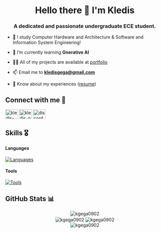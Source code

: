 <h1 align="center">Hello there 👾 I'm Kledis</h1>
<h3 align="center">A dedicated and passionate undergraduate ECE student.</h3>

- 📖 I study Computer Hardware and Architecture  &amp; Software and Information System Engineering!

- 🌱 I’m currently learning **Gnerative AI**

- 👨‍💻 All of my projects are available at [portfolio](https://kgega0920.github.io/Portofolio/)

- 📫 Email me to **kledisgega@gmail.com**

- 📄 Know about my experiences ([resume](https://kgega0920.github.io/Portofolio/assets/Kledis_Gega_Resume.pdf))

<h2 align="left">Connect with me 🤝</h2>
<p align="left">
<a href="https://www.linkedin.com/in/kledis-gega/" target="blank"><img align="center" src="https://raw.githubusercontent.com/rahuldkjain/github-profile-readme-generator/master/src/images/icons/Social/linked-in-alt.svg" alt="kledis-gega" height="30" width="40" /></a>
<a href="https://www.instagram.com/kledis_gega/" target="blank"><img align="center" src="https://raw.githubusercontent.com/rahuldkjain/github-profile-readme-generator/master/src/images/icons/Social/instagram.svg" alt="kledis_gega" height="30" width="40" /></a>
<a href="https://discordapp.com/users/581913763989684234" target="blank"><img align="center" src="https://raw.githubusercontent.com/rahuldkjain/github-profile-readme-generator/master/src/images/icons/Social/discord.svg" alt="discordapp.com/users/581913763989684234" height="30" width="40" /></a>
</p>

<h2>Skills 🎖️</h2>

#### Languages
[![Languages](https://skillicons.dev/icons?i=cpp,py,c,matlab)](https://skillicons.dev)

#### Tools
[![Tools](https://skillicons.dev/icons?i=git,linux,arduino,raspberrypi,powershell,vscode)](https://skillicons.dev)


<!-- GitHub profile Stats -->
<!--

<h2>GitHub Stats 📊</h2>

<div align="center">
  <img align="center" src="https://github-readme-stats.vercel.app/api?username=kgega0920&show_icons=true&locale=en&theme=material-palenight&show=reviews,prs_merged_percentage&include_all_commits=false&hide_border=true&rank_icon=default" alt="kgega0920" />
</div>

<div align="center">
  <img align="center" src="https://github-readme-streak-stats.herokuapp.com/?user=kgega0920&hide_border=true&theme=material-palenight" alt="kgega0920" />
  <img align="center" src="https://github-readme-stats.vercel.app/api/top-langs?username=kgega0920&hide_border=true&show_icons=true&locale=en&layout=donut&theme=material-palenight" alt="kgega0920" />
</div>

<div align="center">
  <img align="center" src="http://github-profile-summary-cards.vercel.app/api/cards/profile-details?username=kgega0920&theme=tokyonight" alt="kgega0920" />
</div>

-->
<h2>GitHub Stats 📊</h2>

<div align="center">
  <img align="center" src="https://github-readme-stats.vercel.app/api?username=kgega0902&show_icons=true&locale=en&theme=material-palenight&include_all_commits=true&hide_border=true&rank_icon=default" alt="kgega0902" />
</div>

<div align="center">
  <img align="center" src="https://github-readme-streak-stats.herokuapp.com/?user=kgega0902&hide_border=true&theme=material-palenight" alt="kgega0902" />
  <img align="center" src="https://github-readme-stats.vercel.app/api/top-langs?username=kgega0902&hide_border=true&show_icons=true&locale=en&layout=compact&theme=material-palenight" alt="kgega0902" />
</div>

<div align="center">
  <img align="center" src="http://github-profile-summary-cards.vercel.app/api/cards/profile-details?username=kgega0902&theme=tokyonight" alt="kgega0902" />
</div>
